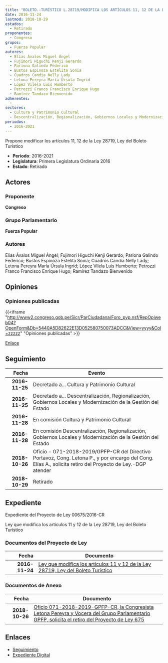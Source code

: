 ```yaml
---
title: "BOLETO.-TURÍSTICO L.28719/MODIFICA LOS ARTÍCULOS 11, 12 DE LA LEY DEL..."
date: 2016-11-24
lastmod: 2018-10-29
estados: 
  - Retirado
proponentes: 
  - Congreso
grupos: 
  - Fuerza Popular
autores: 
  - Elías Ávalos Miguel Ángel
  - Fujimori Higuchi Kenji Gerardo
  - Pariona Galindo Federico
  - Bustos Espinoza Estelita Sonia
  - Cuadros Candia Nelly Lady
  - Letona Pereyra María Úrsula Ingrid
  - López Vilela Luis Humberto
  - Petrozzi Franco Francisco Enrique Hugo
  - Ramírez Tandazo Bienvenido
adherentes: 
  - 
sectores: 
  - Cultura y Patrimonio Cultural
  - Descentralización, Regionalización, Gobiernos Locales y Modernización de la Gestión del Estado
periodos: 
  - 2016-2021
---
```


Propone modificar los artículos 11, 12 de la Ley 28719, Ley del Boleto Turístico

- **Periodo**: 2016-2021
- **Legislatura**: Primera Legislatura Ordinaria 2016
- **Estado**: Retirado

## Actores

### Proponente

**Congreso**

### Grupo Parlamentario

**Fuerza Popular**

### Autores

Elías Ávalos Miguel Ángel; Fujimori Higuchi Kenji Gerardo; Pariona Galindo Federico; Bustos Espinoza Estelita Sonia; Cuadros Candia Nelly Lady; Letona Pereyra María Úrsula Ingrid; López Vilela Luis Humberto; Petrozzi Franco Francisco Enrique Hugo; Ramírez Tandazo Bienvenido


## Opiniones

### Opiniones publicadas

{{<iframe "http://www2.congreso.gob.pe/Sicr/ParCiudadana/Foro_pvp.nsf/RepOpiweb04?OpenForm&Db=5440A5D82622E13D052580750073ADCC&View=yyyy&Col=zzzzz" "Opiniones publicadas" >}}

[Enlace](http://www2.congreso.gob.pe/Sicr/ParCiudadana/Foro_pvp.nsf/RepOpiweb04?OpenForm&Db=5440A5D82622E13D052580750073ADCC&View=yyyy&Col=zzzzz)

## Seguimiento

| Fecha | Evento |
|------:|--------|
| **2016-11-25** | Decretado a... Cultura y Patrimonio Cultural|
| **2016-11-25** | Decretado a... Descentralización, Regionalización, Gobiernos Locales y Modernización de la Gestión del Estado|
| **2016-11-28** | En comisión Cultura y Patrimonio Cultural|
| **2016-11-28** | En comisión Descentralización, Regionalización, Gobiernos Locales y Modernización de la Gestión del Estado|
| **2018-10-26** | Oficio - 071-2018-2019/GPFP-CR del Directivo Portavoz, Cong. Letona P., y por encargo del Cong. Elías A., solicita retiro del Proyecto de Ley.-DGP atender|
| **2018-10-29** | Retirado|


## Expediente

Expediente del Proyecto de Ley 00675/2016-CR

Ley que modifica los artículos 11 y 12 de la Ley 28719, Ley del Boleto Turístico


### Documentos del Proyecto de Ley

| Fecha | Documento |
|------:|--------|
| **2016-11-24** | [Ley que modifica los artículos 11 y 12 de la Ley 28719, Ley del Boleto Turístico](http://www.leyes.congreso.gob.pe/Documentos/2016_2021/Proyectos_de_Ley_y_de_Resoluciones_Legislativas/PL0067520161124.pdf) |

### Documentos de Anexo

| Fecha | Documento |
|------:|--------|
| **2018-10-26** | [Oficio 071-2018-2019-GPFP-CR, la Congresista Letona Pereyra y Vocera del Grupo Parlamentario GPFP, solicita el retiro del Proyecto de Ley 675](http://www.leyes.congreso.gob.pe/Documentos/2016_2021/Oficios/Grupos_Parlamentarios/OFICIO-071-2018-2019-GPFP-CR.pdf) |

## Enlaces 

- [Seguimiento](http://www2.congreso.gob.pe/Sicr/TraDocEstProc/CLProLey2016.nsf/f7fff46988ca05b1052578e100829cc7/d459394a9144494c05258075007c8be9?OpenDocument)
- [Expediente Digital](http://www2.congreso.gob.pe/Sicr/TraDocEstProc/CLProLey2016.nsf/f7fff46988ca05b1052578e100829cc7/d459394a9144494c05258075007c8be9?OpenDocument&Click=05257FB7005EB655.eb71d0cf91d8294e05256cdf006b5706/$Body/0.1C6C)
